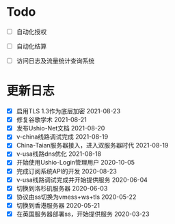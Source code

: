 # Todo

 - [ ] 自动化授权
 - [ ] 自动化结算
 - [ ] 访问日志及流量统计查询系统





# 更新日志

 - [x] 启用TLS 1.3作为底层加密 2021-08-23
 - [x] 修复谷歌学术 2021-08-21
 - [x] 发布Ushio-Net文档 2021-08-20
 - [x] v-china线路调试完成 2021-08-19
 - [x] China-Taian服务器接入，进入双服务器时代 2021-08-19
 - [x] v-usa线路dns优化 2021-08-18
 - [x] 开始使用Ushio-Login管理用户 2020-10-05
 - [x] 完成订阅系统API的开发 2020-08-23
 - [x] v-usa线路调试完成并开始提供服务 2020-06-04
 - [x] 切换到洛杉矶服务器 2020-06-03
 - [x] 协议由ss切换为vmess+ws+tls 2020-05-22
 - [x] 切换到香港服务器 2020-05-21
 - [x] 在英国服务器部署ss，开始提供服务 2020-03-23
